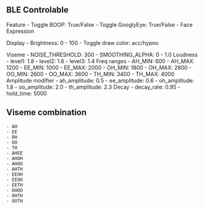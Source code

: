 ## BLE Controlable
Feature
    - Toggle BOOP: True/False
    - Toggle GooglyEye: True/False
    - Face Expression

Display
    - Brightness: 0 - 100
    - Toggle draw color: acc/hypno

Viseme
    - NOISE_THRESHOLD: 300
    - SMOOTHING_ALPHA: 0 - 1.0
    Loudness
        - level1: 1.8
        - level2: 1.6
        - level3: 1.4
    Freq ranges
        - AH_MIN: 600
        - AH_MAX: 1200
        - EE_MIN: 1000
        - EE_MAX: 2000
        - OH_MIN: 1800
        - OH_MAX: 2800
        - OO_MIN: 2600
        - OO_MAX: 3600
        - TH_MIN: 3400
        - TH_MAX: 4000
    Amplitude modifier
        - ah_amplitude: 0.5
        - ee_amplitude: 0.6
        - oh_amplitude: 1.8
        - oo_amplitude: 2.0
        - th_amplitude: 2.3
    Decay
        - decay_rate: 0.95
        - hold_time: 5000

## Viseme combination
    - AH
    - EE
    - OH
    - OO
    - TH
    - AHEE
    - AHOH
    - AHOO
    - AHTH
    - EEOH
    - EEOO
    - EETH
    - OHOO
    - OHTH
    - OOTH